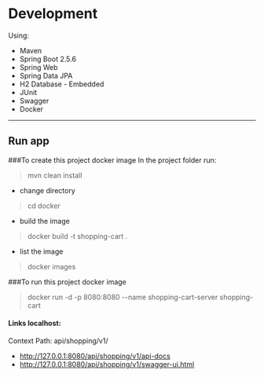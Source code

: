 # Development

Using:

- Maven
- Spring Boot 2.5.6
- Spring Web 
- Spring Data JPA
- H2 Database - Embedded
- JUnit
- Swagger
- Docker
 
----------------

## Run app
###To create this project docker image 
In the project folder run:
> mvn clean install
- change directory
> cd docker
- build the image
> docker build -t shopping-cart .
- list the image
> docker images

###To run this project docker image
> docker run -d -p 8080:8080 --name shopping-cart-server shopping-cart

#### Links localhost:
Context Path: api/shopping/v1/
- http://127.0.0.1:8080/api/shopping/v1/api-docs
- http://127.0.0.1:8080/api/shopping/v1/swagger-ui.html
